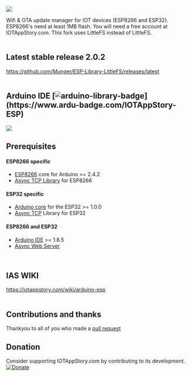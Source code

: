 <img src="https://github.com/iotappstory/ESP-Library/blob/master/readme.jpg"/>

Wifi & OTA update manager for IOT devices (ESP8266 and ESP32). ESP8266's need at least 1MB flash. You will need a free account at IOTAppStory.com. This fork uses LittleFS instead of LittleFS.
</br></br>

## Latest stable release 2.0.2
https://github.com/Munger/ESP-Library-LittleFS/releases/latest
</br></br>

## Arduino IDE [![arduino-library-badge](https://www.ardu-badge.com/badge/IOTAppStory-ESP.svg?)](https://www.ardu-badge.com/IOTAppStory-ESP)
<img src="https://github.com/iotappstory/ESP8266-Library/blob/master/arduinoIDE_lib_manager.jpg"/>
</br>

## Prerequisites
#### ESP8266 specific
- <a href="https://github.com/esp8266/Arduino" target="_blank">ESP8266</a> core for Arduino &gt;= 2.4.2
- <a href="https://github.com/me-no-dev/ESPAsyncTCP" target="_blank">Async TCP Library</a> for ESP8266

#### ESP32 specific
- <a href="https://github.com/espressif/arduino-esp32" target="_blank">Arduino core</a> for the ESP32 &gt;= 1.0.0
- <a href="https://github.com/me-no-dev/AsyncTCP" target="_blank">Async TCP</a> Library for ESP32

#### ESP8266 and ESP32
- <a href="https://www.arduino.cc/en/Main/Software" target="_blank">Arduino IDE</a> &gt;= 1.8.5
- <a href="https://github.com/me-no-dev/ESPAsyncWebServer" target="_blank">Async Web Server</a>
</br>

## IAS WIKI
https://iotappstory.com/wiki/arduino-esp</br></br>

## Contributions and thanks
Thankyou to all of you who made a [pull request](https://github.com/iotappstory/ESP-Library/graphs/contributors)</br>

## Donation
Consider supporting IOTAppStory.com by contributing to its development.</br>
[![Donate](https://img.shields.io/badge/Donate-PayPal-green.svg)](https://www.paypal.com/cgi-bin/webscr?cmd=_s-xclick&hosted_button_id=5LQHCDGKDMW38)

